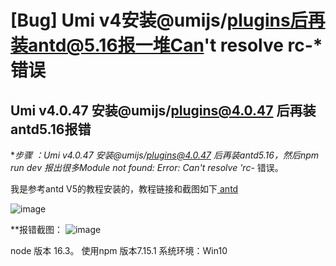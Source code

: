 # [Bug] Umi v4安装@umijs/plugins后再装antd@5.16报一堆Can't resolve rc-\*错误

<!--
感谢您向我们反馈问题，为了高效的解决问题，我们期望你能提供以下信息：
-->

## Umi v4.0.47 安装@umijs/plugins@4.0.47 后再装antd5.16报错

\*_步骤 ：Umi v4.0.47 安装@umijs/plugins@4.0.47 后再装antd5.16，然后npm run dev 报出很多Module not found: Error: Can't resolve 'rc-_ 错误。

我是参考antd V5的教程安装的，教程链接和截图如下[ antd](https://ant.design/docs/react/practical-projects-cn)

![image](https://user-images.githubusercontent.com/64880180/215301442-a507581c-02c4-44ea-9979-071965f06223.png)

\*\*报错截图：
![image](https://user-images.githubusercontent.com/64880180/215301477-111c1253-237b-4976-b723-08835be873e7.png)

node 版本 16.3。
使用npm 版本7.15.1
系统环境：Win10
